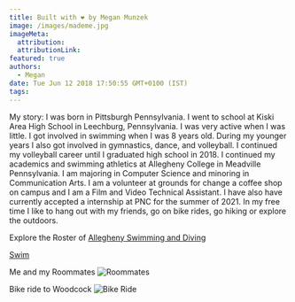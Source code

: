 ```yaml
---
title: Built with ❤️ by Megan Munzek
image: /images/mademe.jpg
imageMeta:
  attribution:
  attributionLink:
featured: true
authors:
  - Megan
date: Tue Jun 12 2018 17:50:55 GMT+0100 (IST)
tags:
---
```


My story:
I was born in Pittsburgh Pennsylvania. I went to school at Kiski Area High School
in Leechburg, Pennsylvania. I was very active when I was little. I got involved
in swimming when I was 8 years old. During my younger years I also got involved
in gymnastics, dance, and volleyball.
I continued my volleyball career until I graduated high school in 2018.
I continued my academics and swimming athletics at Allegheny College in Meadville
Pennsylvania. I am majoring in Computer Science and minoring in Communication
Arts. I am a volunteer at grounds for change a coffee shop on campus and I am
a Film and Video Technical Assistant. I have also have currently accepted a
internship at PNC for the summer of 2021.
In my free time I like to hang out with my friends, go on bike rides, go hiking
or explore the outdoors.

Explore the Roster of
[Allegheny Swimming and Diving](https://alleghenygators.com/sports/womens-swimming-and-diving/roster)

[Swim](/images/swim.jpg)

Me and my Roommates
![Roommates](/images/group.jpg)

Bike ride to Woodcock
![Bike Ride](/images/bike.jpg)
